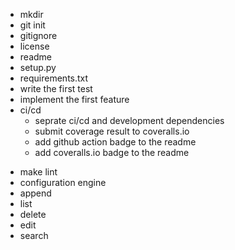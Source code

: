 + mkdir 
+ git init
+ gitignore
+ license
+ readme
+ setup.py
+ requirements.txt
+ write the first test
+ implement the first feature
+ ci/cd
  + seprate ci/cd and development dependencies
  + submit coverage result to coveralls.io
  + add github action badge to the readme
  + add coveralls.io badge to the readme
- make lint
- configuration engine
- append
- list
- delete
- edit
- search

